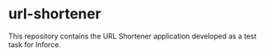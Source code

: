# url-shortener

This repository contains the URL Shortener application developed as a test task for Inforce.
